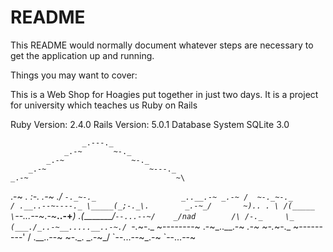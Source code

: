 # README

This README would normally document whatever steps are necessary to get the
application up and running.

Things you may want to cover:


This is a Web Shop for Hoagies put together in just two days. It is a project for university which teaches us Ruby on Rails

Ruby Version: 2.4.0
Rails Version: 5.0.1
Database System SQLite 3.0


                    _.---._
                _.-~       ~-._
            _.-~               ~-._
        _.-~                       ~---._
    _.-~                                 ~\
 .-~                                    _.
 :-._                               _.-~ ./
 `-._~-._                   _..__.-~ _.-~
  /  ~-._~-._              / .__..--~----._
 \_____(_;-._\.        _.-~_/       ~).. . \
    /(_____  \`--...--~_.-~______..-+_______)
  .(_________/`--...--~/    _/nad        /\
 /-._     \_     (___./_..-~__.....__..-~./
 `-._~-._   ~\--------~  .-~_..__.-~ _.-~
     ~-._~-._ ~---------'  / .__..--~
         ~-._\.        _.-~_/
             \`--...--~_.-~
              `--...--~
